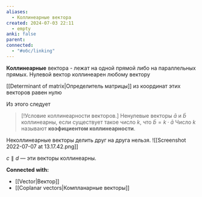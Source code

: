 ```yaml
---
aliases:
  - Коллинеарные вектора
created: 2024-07-03 22:11
  - empty
anki: false
parent: 
connected:
  - "#обс/linking"
---
```

**Коллинеарные** вектора -  лежат на одной прямой либо на параллельных прямых.
Нулевой вектор коллинеарен любому вектору

[[Determinant of matrix|Определитель матрицы]] из координат этих векторов равен нулю

Из этого следует
> [!Условие коллинеарности векторов.]
> Ненулевые векторы $\bar{a}$ и $\bar{b}$ коллинеарны, если существует такое число $k$, что $\bar{b} = k⋅\bar{a}$
> Число $k$ называют **коэфициентом коллинеарности**.


Неколлинеарные векторы делить друг на друга нельзя.
![[Screenshot 2022-07-07 at 13.17.42.png]]


$c∥d$ — эти векторы коллинеарны.





**Connected with:**
- [[Vector|Вектор]]
- [[Coplanar vectors|Компланарные векторы]]

